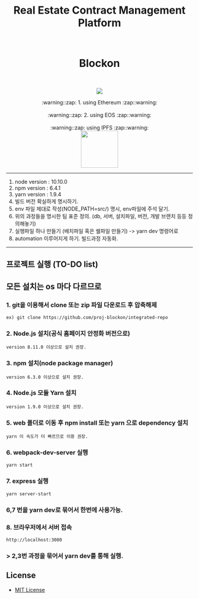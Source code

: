<h1 align="center">Real Estate Contract Management Platform</h1>
<br>
<h1 align="center">
Blockon
</h1>
<br>
<p align="center">
	<a href="https://github.com/DdukTwiSun/server/blob/master/LICENSE"><img src="https://img.shields.io/github/license/mashape/apistatus.svg"></a>	
</p>

<div align="middle">:warning::zap: 1. using Ethereum :zap::warning: </div>
<!--<div align="middle"><img src="https://github.com/soma-boomable/integrated-repo/blob/master/eos.jpg" style="width="200" height="200"/></div>-->
<br>
<div align="middle">:warning::zap: 2. using EOS :zap::warning: </div>
<!--<div align="middle"><img src="https://github.com/soma-boomable/integrated-repo/blob/master/eos.jpg" style="width="200" height="200"/></div>-->
<br>
<div align="middle">:warning::zap: using IPFS :zap::warning: </div>
<div align="middle"><img src="https://github.com/soma-boomable/integrated-repo/blob/master/IPFS.png?raw=true" style="width:100px;" /></div>

*****
1. node version : 10.10.0
2. npm version : 6.4.1
3. yarn version : 1.9.4
4. 빌드 버전 확실하게 명시하기.
5. env 파일 제대로 작성(NODE_PATH=src/) 명시, env파일에 주석 달기. 
6. 위의 과정들을 명시한 팀 표준 정의. (db, 서버, 설치파일, 버전, 개발 브랜치 등등 정의해놓기)
7. 실행파일 하나 만들기 (배치파일 혹은 쉘파일 만들기) -> yarn dev 명령어로
8. automation 이루어지게 하기. 빌드과정 자동화.
*****


## 프로젝트 실행 (TO-DO list)
## 모든 설치는 os 마다 다르므로 

### 1. git을 이용해서 clone 또는 zip 파일 다운로드 후 압축해제
	ex) git clone https://github.com/proj-blockon/integrated-repo

### 2. Node.js 설치(공식 홈페이지 안정화 버전으로)
	version 8.11.0 이상으로 설치 권장.
	
### 3. npm 설치(node package manager)
	version 6.3.0 이상으로 설치 권장.

### 4. Node.js 모듈 Yarn 설치
	version 1.9.0 이상으로 설치 권장. 
	
### 5. web 폴더로 이동 후 npm install 또는 yarn 으로 dependency 설치
	yarn 이 속도가 더 빠르므로 이용 권장.

### 6. webpack-dev-server 실행
	yarn start
	
### 7. express 실행
	yarn server-start	

### 6,7 번을 yarn dev로 묶어서 한번에 사용가능.
	
### 8. 브라우저에서 서버 접속
	http://localhost:3000

### >   2,3번 과정을 묶어서 yarn dev를 통해 실행.


## License

* [MIT License](LICENSE)
